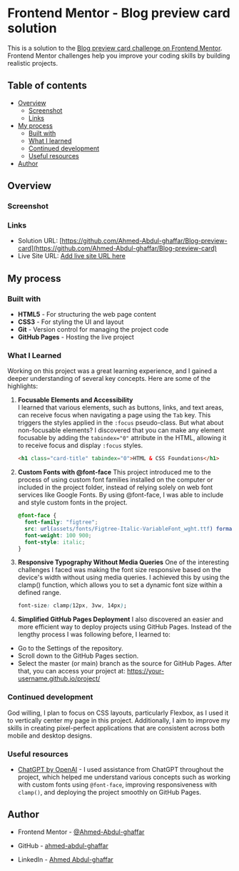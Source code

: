 # Frontend Mentor - Blog preview card solution

This is a solution to the [Blog preview card challenge on Frontend Mentor](https://www.frontendmentor.io/challenges/blog-preview-card-ckPaj01IcS). Frontend Mentor challenges help you improve your coding skills by building realistic projects.

## Table of contents

- [Overview](#overview)
  - [Screenshot](#screenshot)
  - [Links](#links)
- [My process](#my-process)
  - [Built with](#built-with)
  - [What I learned](#what-i-learned)
  - [Continued development](#continued-development)
  - [Useful resources](#useful-resources)
- [Author](#author)

## Overview

### Screenshot

[](design/Screenshot.jpeg)

### Links

- Solution URL: [https://github.com/Ahmed-Abdul-ghaffar/Blog-preview-card](https://github.com/Ahmed-Abdul-ghaffar/Blog-preview-card)
- Live Site URL: [Add live site URL here](https://ahmed-abdul-ghaffar.github.io/Blog-preview-card/)

## My process

### Built with

- **HTML5** - For structuring the web page content
- **CSS3** - For styling the UI and layout
- **Git** - Version control for managing the project code
- **GitHub Pages** - Hosting the live project

### What I Learned

Working on this project was a great learning experience, and I gained a deeper understanding of several key concepts. Here are some of the highlights:

1. **Focusable Elements and Accessibility**  
   I learned that various elements, such as buttons, links, and text areas, can receive focus when navigating a page using the `Tab` key. This triggers the styles applied in the `:focus` pseudo-class. But what about non-focusable elements? I discovered that you can make any element focusable by adding the `tabindex="0"` attribute in the HTML, allowing it to receive focus and display `:focus` styles.

   ```html
   <h1 class="card-title" tabindex="0">HTML & CSS Foundations</h1>
   ```

2. **Custom Fonts with @font-face**
   This project introduced me to the process of using custom font families installed on the computer or included in the project folder, instead of relying solely on web font services like Google Fonts. By using @font-face, I was able to include and style custom fonts in the project.

   ```css
   @font-face {
     font-family: "figtree";
     src: url(assets/fonts/Figtree-Italic-VariableFont_wght.ttf) format("truetype");
     font-weight: 100 900;
     font-style: italic;
   }
   ```

3. **Responsive Typography Without Media Queries**
   One of the interesting challenges I faced was making the font size responsive based on the device's width without using media queries. I achieved this by using the clamp() function, which allows you to set a dynamic font size within a defined range.

   ```css
   font-size: clamp(12px, 3vw, 14px);
   ```

4. **Simplified GitHub Pages Deployment**
   I also discovered an easier and more efficient way to deploy projects using GitHub Pages. Instead of the lengthy process I was following before, I learned to:

- Go to the Settings of the repository.
- Scroll down to the GitHub Pages section.
- Select the master (or main) branch as the source for GitHub Pages.
  After that, you can access your project at:
  https://your-username.github.io/project/

### Continued development

God willing, I plan to focus on CSS layouts, particularly Flexbox, as I used it to vertically center my page in this project. Additionally, I aim to improve my skills in creating pixel-perfect applications that are consistent across both mobile and desktop designs.

### Useful resources

- [ChatGPT by OpenAI](https://openai.com/chatgpt/) - I used assistance from ChatGPT throughout the project, which helped me understand various concepts such as working with custom fonts using `@font-face`, improving responsiveness with `clamp()`, and deploying the project smoothly on GitHub Pages.

## Author

- Frontend Mentor - [@Ahmed-Abdul-ghaffar](https://www.frontendmentor.io/profile/Ahmed-Abdul-ghaffar)

- GitHub - [ahmed-abdul-ghaffar](https://github.com/ahmed-abdul-ghaffar)

- LinkedIn - [Ahmed Abdul-ghaffar](https://www.linkedin.com/in/ahmed-abdul-ghaffar-79535b23a/)
